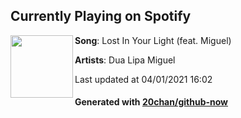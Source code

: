 ## Currently Playing on Spotify

[<img align="left" width="100" src="https://i.scdn.co/image/ab67616d000048511764e1a1b94e887206782640">](https://open.spotify.com/album/0obMz8EHnr3dg6NCUK4xWp)

**Song**: Lost In Your Light (feat. Miguel)

**Artists**: Dua Lipa Miguel

Last updated at 04/01/2021 16:02

#### Generated with [20chan/github-now](https://github.com/20chan/github-now)